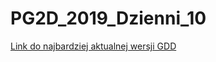 # PG2D_2019_Dzienni_10
[Link do najbardziej aktualnej wersji GDD](https://docs.google.com/document/d/15cJs8IMgEfzS7tO4YMeHfQWIPSGfEK813C9YarawvMA/edit?usp=sharing)